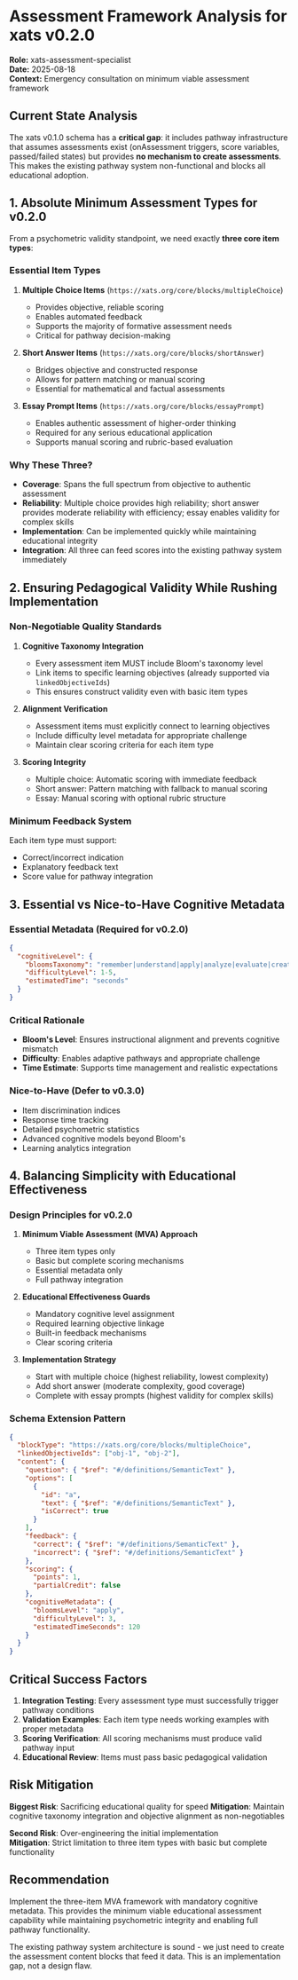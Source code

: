 # Assessment Framework Analysis for xats v0.2.0
**Role:** xats-assessment-specialist  
**Date:** 2025-08-18  
**Context:** Emergency consultation on minimum viable assessment framework

## Current State Analysis

The xats v0.1.0 schema has a **critical gap**: it includes pathway infrastructure that assumes assessments exist (onAssessment triggers, score variables, passed/failed states) but provides **no mechanism to create assessments**. This makes the existing pathway system non-functional and blocks all educational adoption.

## 1. Absolute Minimum Assessment Types for v0.2.0

From a psychometric validity standpoint, we need exactly **three core item types**:

### Essential Item Types
1. **Multiple Choice Items** (`https://xats.org/core/blocks/multipleChoice`)
   - Provides objective, reliable scoring
   - Enables automated feedback
   - Supports the majority of formative assessment needs
   - Critical for pathway decision-making

2. **Short Answer Items** (`https://xats.org/core/blocks/shortAnswer`)
   - Bridges objective and constructed response
   - Allows for pattern matching or manual scoring
   - Essential for mathematical and factual assessments

3. **Essay Prompt Items** (`https://xats.org/core/blocks/essayPrompt`)
   - Enables authentic assessment of higher-order thinking
   - Required for any serious educational application
   - Supports manual scoring and rubric-based evaluation

### Why These Three?
- **Coverage**: Spans the full spectrum from objective to authentic assessment
- **Reliability**: Multiple choice provides high reliability; short answer provides moderate reliability with efficiency; essay enables validity for complex skills
- **Implementation**: Can be implemented quickly while maintaining educational integrity
- **Integration**: All three can feed scores into the existing pathway system immediately

## 2. Ensuring Pedagogical Validity While Rushing Implementation

### Non-Negotiable Quality Standards
1. **Cognitive Taxonomy Integration**
   - Every assessment item MUST include Bloom's taxonomy level
   - Link items to specific learning objectives (already supported via `linkedObjectiveIds`)
   - This ensures construct validity even with basic item types

2. **Alignment Verification**
   - Assessment items must explicitly connect to learning objectives
   - Include difficulty level metadata for appropriate challenge
   - Maintain clear scoring criteria for each item type

3. **Scoring Integrity**
   - Multiple choice: Automatic scoring with immediate feedback
   - Short answer: Pattern matching with fallback to manual scoring
   - Essay: Manual scoring with optional rubric structure

### Minimum Feedback System
Each item type must support:
- Correct/incorrect indication
- Explanatory feedback text
- Score value for pathway integration

## 3. Essential vs Nice-to-Have Cognitive Metadata

### Essential Metadata (Required for v0.2.0)
```json
{
  "cognitiveLevel": {
    "bloomsTaxonomy": "remember|understand|apply|analyze|evaluate|create",
    "difficultyLevel": 1-5,
    "estimatedTime": "seconds"
  }
}
```

### Critical Rationale
- **Bloom's Level**: Ensures instructional alignment and prevents cognitive mismatch
- **Difficulty**: Enables adaptive pathways and appropriate challenge
- **Time Estimate**: Supports time management and realistic expectations

### Nice-to-Have (Defer to v0.3.0)
- Item discrimination indices
- Response time tracking
- Detailed psychometric statistics
- Advanced cognitive models beyond Bloom's
- Learning analytics integration

## 4. Balancing Simplicity with Educational Effectiveness

### Design Principles for v0.2.0

1. **Minimum Viable Assessment (MVA) Approach**
   - Three item types only
   - Basic but complete scoring mechanisms
   - Essential metadata only
   - Full pathway integration

2. **Educational Effectiveness Guards**
   - Mandatory cognitive level assignment
   - Required learning objective linkage
   - Built-in feedback mechanisms
   - Clear scoring criteria

3. **Implementation Strategy**
   - Start with multiple choice (highest reliability, lowest complexity)
   - Add short answer (moderate complexity, good coverage)
   - Complete with essay prompts (highest validity for complex skills)

### Schema Extension Pattern
```json
{
  "blockType": "https://xats.org/core/blocks/multipleChoice",
  "linkedObjectiveIds": ["obj-1", "obj-2"],
  "content": {
    "question": { "$ref": "#/definitions/SemanticText" },
    "options": [
      {
        "id": "a",
        "text": { "$ref": "#/definitions/SemanticText" },
        "isCorrect": true
      }
    ],
    "feedback": {
      "correct": { "$ref": "#/definitions/SemanticText" },
      "incorrect": { "$ref": "#/definitions/SemanticText" }
    },
    "scoring": {
      "points": 1,
      "partialCredit": false
    },
    "cognitiveMetadata": {
      "bloomsLevel": "apply",
      "difficultyLevel": 3,
      "estimatedTimeSeconds": 120
    }
  }
}
```

## Critical Success Factors

1. **Integration Testing**: Every assessment type must successfully trigger pathway conditions
2. **Validation Examples**: Each item type needs working examples with proper metadata
3. **Scoring Verification**: All scoring mechanisms must produce valid pathway input
4. **Educational Review**: Items must pass basic pedagogical validation

## Risk Mitigation

**Biggest Risk**: Sacrificing educational quality for speed
**Mitigation**: Maintain cognitive taxonomy integration and objective alignment as non-negotiables

**Second Risk**: Over-engineering the initial implementation  
**Mitigation**: Strict limitation to three item types with basic but complete functionality

## Recommendation

Implement the three-item MVA framework with mandatory cognitive metadata. This provides the minimum viable educational assessment capability while maintaining psychometric integrity and enabling full pathway functionality.

The existing pathway system architecture is sound - we just need to create the assessment content blocks that feed it data. This is an implementation gap, not a design flaw.